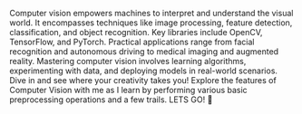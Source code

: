 Computer vision empowers machines to interpret and understand the visual world. It encompasses techniques like image processing, feature detection, classification, and object recognition. Key libraries include OpenCV, TensorFlow, and PyTorch. Practical applications range from facial recognition and autonomous driving to medical imaging and augmented reality. Mastering computer vision involves learning algorithms, experimenting with data, and deploying models in real-world scenarios. Dive in and see where your creativity takes you! Explore the features of Computer Vision with me as I learn by performing various basic preprocessing operations and a few trails. LETS GO! 🚀
